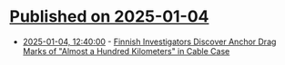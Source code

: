 # [Published on 2025-01-04](index.md)

* [2025-01-04, 12:40:00](https://soylentnews.org/article.pl?sid=25/01/03/1451208&from=rss) - [Finnish Investigators Discover Anchor Drag Marks of \"Almost a Hundred Kilometers\" in Cable Case](https://soylentnews.org/article.pl?sid=25/01/03/1451208&from=rss)
